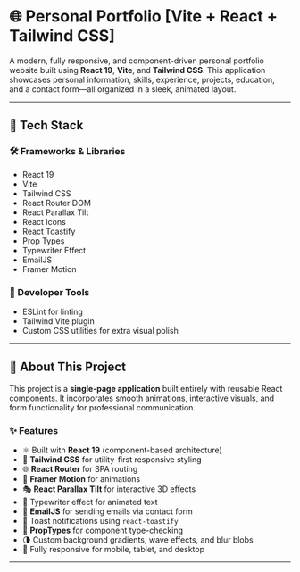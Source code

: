 # 🌐 Personal Portfolio [Vite + React + Tailwind CSS]

A modern, fully responsive, and component-driven personal portfolio website built using **React 19**, **Vite**, and **Tailwind CSS**. This application showcases personal information, skills, experience, projects, education, and a contact form—all organized in a sleek, animated layout.

---

## 🚀 Tech Stack

### 🛠️ Frameworks & Libraries
- React 19
- Vite
- Tailwind CSS
- React Router DOM
- React Parallax Tilt
- React Icons
- React Toastify
- Prop Types
- Typewriter Effect
- EmailJS
- Framer Motion

### 🧰 Developer Tools
- ESLint for linting
- Tailwind Vite plugin
- Custom CSS utilities for extra visual polish

---
## 🧠 About This Project

This project is a **single-page application** built entirely with reusable React components. It incorporates smooth animations, interactive visuals, and form functionality for professional communication.

### ✨ Features


- ⚛️ Built with **React 19** (component-based architecture)
- 🎨 **Tailwind CSS** for utility-first responsive styling
- 🌐 **React Router** for SPA routing
- 🎥 **Framer Motion** for animations
- 🎭 **React Parallax Tilt** for interactive 3D effects
- 📝 Typewriter effect for animated text
- 📮 **EmailJS** for sending emails via contact form
- 🔔 Toast notifications using `react-toastify`
- 🔧 **PropTypes** for component type-checking
- 🌗 Custom background gradients, wave effects, and blur blobs
- 📱 Fully responsive for mobile, tablet, and desktop

---
